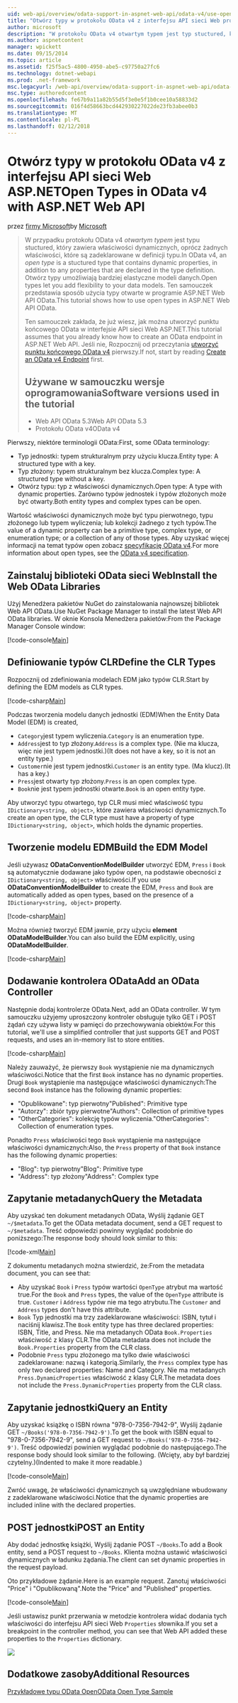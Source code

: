 ```yaml
---
uid: web-api/overview/odata-support-in-aspnet-web-api/odata-v4/use-open-types-in-odata-v4
title: "Otwórz typy w protokołu OData v4 z interfejsu API sieci Web programu ASP.NET | Dokumentacja firmy Microsoft"
author: microsoft
description: "W protokołu OData v4 otwartym typem jest typ stuctured, który zawiera właściwości dynamicznych, oprócz żadnych właściwości, które są zadeklarowane w definicji typu. Otwórz..."
ms.author: aspnetcontent
manager: wpickett
ms.date: 09/15/2014
ms.topic: article
ms.assetid: f25f5ac5-4800-4950-abe5-c97750a27fc6
ms.technology: dotnet-webapi
ms.prod: .net-framework
msc.legacyurl: /web-api/overview/odata-support-in-aspnet-web-api/odata-v4/use-open-types-in-odata-v4
msc.type: authoredcontent
ms.openlocfilehash: fe67b9a11a82b55d5f3e0e5f1b0cee10a58833d2
ms.sourcegitcommit: 016f4d58663bcd442930227022de23fb3abee0b3
ms.translationtype: MT
ms.contentlocale: pl-PL
ms.lasthandoff: 02/12/2018
---
```

<a name="open-types-in-odata-v4-with-aspnet-web-api"></a><span data-ttu-id="68a9e-104">Otwórz typy w protokołu OData v4 z interfejsu API sieci Web ASP.NET</span><span class="sxs-lookup"><span data-stu-id="68a9e-104">Open Types in OData v4 with ASP.NET Web API</span></span>
====================
<span data-ttu-id="68a9e-105">przez [firmy Microsoft](https://github.com/microsoft)</span><span class="sxs-lookup"><span data-stu-id="68a9e-105">by [Microsoft](https://github.com/microsoft)</span></span>

> <span data-ttu-id="68a9e-106">W przypadku protokołu OData v4 *otwartym typem* jest typu stuctured, który zawiera właściwości dynamicznych, oprócz żadnych właściwości, które są zadeklarowane w definicji typu.</span><span class="sxs-lookup"><span data-stu-id="68a9e-106">In OData v4, an *open type* is a stuctured type that contains dynamic properties, in addition to any properties that are declared in the type definition.</span></span> <span data-ttu-id="68a9e-107">Otwórz typy umożliwiają bardziej elastyczne modeli danych.</span><span class="sxs-lookup"><span data-stu-id="68a9e-107">Open types let you add flexibility to your data models.</span></span> <span data-ttu-id="68a9e-108">Ten samouczek przedstawia sposób użycia typy otwarte w programie ASP.NET Web API OData.</span><span class="sxs-lookup"><span data-stu-id="68a9e-108">This tutorial shows how to use open types in ASP.NET Web API OData.</span></span>
> 
> <span data-ttu-id="68a9e-109">Ten samouczek zakłada, że już wiesz, jak można utworzyć punktu końcowego OData w interfejsie API sieci Web ASP.NET.</span><span class="sxs-lookup"><span data-stu-id="68a9e-109">This tutorial assumes that you already know how to create an OData endpoint in ASP.NET Web API.</span></span> <span data-ttu-id="68a9e-110">Jeśli nie, Rozpocznij od przeczytania [utworzyć punktu końcowego OData v4](create-an-odata-v4-endpoint.md) pierwszy.</span><span class="sxs-lookup"><span data-stu-id="68a9e-110">If not, start by reading [Create an OData v4 Endpoint](create-an-odata-v4-endpoint.md) first.</span></span>
> 
> ## <a name="software-versions-used-in-the-tutorial"></a><span data-ttu-id="68a9e-111">Używane w samouczku wersje oprogramowania</span><span class="sxs-lookup"><span data-stu-id="68a9e-111">Software versions used in the tutorial</span></span>
> 
> 
> - <span data-ttu-id="68a9e-112">Web API OData 5.3</span><span class="sxs-lookup"><span data-stu-id="68a9e-112">Web API OData 5.3</span></span>
> - <span data-ttu-id="68a9e-113">Protokołu OData v4</span><span class="sxs-lookup"><span data-stu-id="68a9e-113">OData v4</span></span>


<span data-ttu-id="68a9e-114">Pierwszy, niektóre terminologii OData:</span><span class="sxs-lookup"><span data-stu-id="68a9e-114">First, some OData terminology:</span></span>

- <span data-ttu-id="68a9e-115">Typ jednostki: typem strukturalnym przy użyciu klucza.</span><span class="sxs-lookup"><span data-stu-id="68a9e-115">Entity type: A structured type with a key.</span></span>
- <span data-ttu-id="68a9e-116">Typ złożony: typem strukturalnym bez klucza.</span><span class="sxs-lookup"><span data-stu-id="68a9e-116">Complex type: A structured type without a key.</span></span>
- <span data-ttu-id="68a9e-117">Otwórz typu: typ z właściwości dynamicznych.</span><span class="sxs-lookup"><span data-stu-id="68a9e-117">Open type: A type with dynamic properties.</span></span> <span data-ttu-id="68a9e-118">Zarówno typów jednostek i typów złożonych może być otwarty.</span><span class="sxs-lookup"><span data-stu-id="68a9e-118">Both entity types and complex types can be open.</span></span>

<span data-ttu-id="68a9e-119">Wartość właściwości dynamicznych może być typu pierwotnego, typu złożonego lub typem wyliczenia; lub kolekcji żadnego z tych typów.</span><span class="sxs-lookup"><span data-stu-id="68a9e-119">The value of a dynamic property can be a primitive type, complex type, or enumeration type; or a collection of any of those types.</span></span> <span data-ttu-id="68a9e-120">Aby uzyskać więcej informacji na temat typów open zobacz [specyfikację OData v4](http://www.odata.org/documentation/odata-version-4-0/).</span><span class="sxs-lookup"><span data-stu-id="68a9e-120">For more information about open types, see the [OData v4 specification](http://www.odata.org/documentation/odata-version-4-0/).</span></span>

## <a name="install-the-web-odata-libraries"></a><span data-ttu-id="68a9e-121">Zainstaluj biblioteki OData sieci Web</span><span class="sxs-lookup"><span data-stu-id="68a9e-121">Install the Web OData Libraries</span></span>

<span data-ttu-id="68a9e-122">Użyj Menedżera pakietów NuGet do zainstalowania najnowszej bibliotek Web API OData.</span><span class="sxs-lookup"><span data-stu-id="68a9e-122">Use NuGet Package Manager to install the latest Web API OData libraries.</span></span> <span data-ttu-id="68a9e-123">W oknie Konsola Menedżera pakietów:</span><span class="sxs-lookup"><span data-stu-id="68a9e-123">From the Package Manager Console window:</span></span>

[!code-console[Main](use-open-types-in-odata-v4/samples/sample1.cmd)]

## <a name="define-the-clr-types"></a><span data-ttu-id="68a9e-124">Definiowanie typów CLR</span><span class="sxs-lookup"><span data-stu-id="68a9e-124">Define the CLR Types</span></span>

<span data-ttu-id="68a9e-125">Rozpocznij od zdefiniowania modelach EDM jako typów CLR.</span><span class="sxs-lookup"><span data-stu-id="68a9e-125">Start by defining the EDM models as CLR types.</span></span>

[!code-csharp[Main](use-open-types-in-odata-v4/samples/sample2.cs)]

<span data-ttu-id="68a9e-126">Podczas tworzenia modelu danych jednostki (EDM)</span><span class="sxs-lookup"><span data-stu-id="68a9e-126">When the Entity Data Model (EDM) is created,</span></span>

- <span data-ttu-id="68a9e-127">`Category`jest typem wyliczenia.</span><span class="sxs-lookup"><span data-stu-id="68a9e-127">`Category` is an enumeration type.</span></span>
- <span data-ttu-id="68a9e-128">`Address`jest to typ złożony.</span><span class="sxs-lookup"><span data-stu-id="68a9e-128">`Address` is a complex type.</span></span> <span data-ttu-id="68a9e-129">(Nie ma klucza, więc nie jest typem jednostki.)</span><span class="sxs-lookup"><span data-stu-id="68a9e-129">(It does not have a key, so it is not an entity type.)</span></span>
- <span data-ttu-id="68a9e-130">`Customer`nie jest typem jednostki.</span><span class="sxs-lookup"><span data-stu-id="68a9e-130">`Customer` is an entity type.</span></span> <span data-ttu-id="68a9e-131">(Ma klucz).</span><span class="sxs-lookup"><span data-stu-id="68a9e-131">(It has a key.)</span></span>
- <span data-ttu-id="68a9e-132">`Press`jest otwarty typ złożony.</span><span class="sxs-lookup"><span data-stu-id="68a9e-132">`Press` is an open complex type.</span></span>
- <span data-ttu-id="68a9e-133">`Book`nie jest typem jednostki otwarte.</span><span class="sxs-lookup"><span data-stu-id="68a9e-133">`Book` is an open entity type.</span></span>

<span data-ttu-id="68a9e-134">Aby utworzyć typu otwartego, typ CLR musi mieć właściwość typu `IDictionary<string, object>`, które zawiera właściwości dynamicznych.</span><span class="sxs-lookup"><span data-stu-id="68a9e-134">To create an open type, the CLR type must have a property of type `IDictionary<string, object>`, which holds the dynamic properties.</span></span>

## <a name="build-the-edm-model"></a><span data-ttu-id="68a9e-135">Tworzenie modelu EDM</span><span class="sxs-lookup"><span data-stu-id="68a9e-135">Build the EDM Model</span></span>

<span data-ttu-id="68a9e-136">Jeśli używasz **ODataConventionModelBuilder** utworzyć EDM, `Press` i `Book` są automatycznie dodawane jako typów open, na podstawie obecności z `IDictionary<string, object>` właściwości.</span><span class="sxs-lookup"><span data-stu-id="68a9e-136">If you use **ODataConventionModelBuilder** to create the EDM, `Press` and `Book` are automatically added as open types, based on the presence of a `IDictionary<string, object>` property.</span></span>

[!code-csharp[Main](use-open-types-in-odata-v4/samples/sample3.cs)]

<span data-ttu-id="68a9e-137">Można również tworzyć EDM jawnie, przy użyciu **element ODataModelBuilder**.</span><span class="sxs-lookup"><span data-stu-id="68a9e-137">You can also build the EDM explicitly, using **ODataModelBuilder**.</span></span>

[!code-csharp[Main](use-open-types-in-odata-v4/samples/sample4.cs)]

## <a name="add-an-odata-controller"></a><span data-ttu-id="68a9e-138">Dodawanie kontrolera OData</span><span class="sxs-lookup"><span data-stu-id="68a9e-138">Add an OData Controller</span></span>

<span data-ttu-id="68a9e-139">Następnie dodaj kontrolerze OData.</span><span class="sxs-lookup"><span data-stu-id="68a9e-139">Next, add an OData controller.</span></span> <span data-ttu-id="68a9e-140">W tym samouczku użyjemy uproszczony kontroler obsługuje tylko GET i POST żądań czy używa listy w pamięci do przechowywania obiektów.</span><span class="sxs-lookup"><span data-stu-id="68a9e-140">For this tutorial, we'll use a simplified controller that just supports GET and POST requests, and uses an in-memory list to store entities.</span></span>

[!code-csharp[Main](use-open-types-in-odata-v4/samples/sample5.cs)]

<span data-ttu-id="68a9e-141">Należy zauważyć, że pierwszy `Book` wystąpienie nie ma dynamicznych właściwości.</span><span class="sxs-lookup"><span data-stu-id="68a9e-141">Notice that the first `Book` instance has no dynamic properties.</span></span> <span data-ttu-id="68a9e-142">Drugi `Book` wystąpienie ma następujące właściwości dynamicznych:</span><span class="sxs-lookup"><span data-stu-id="68a9e-142">The second `Book` instance has the following dynamic properties:</span></span>

- <span data-ttu-id="68a9e-143">"Opublikowane": typ pierwotny</span><span class="sxs-lookup"><span data-stu-id="68a9e-143">"Published": Primitive type</span></span>
- <span data-ttu-id="68a9e-144">"Autorzy": zbiór typy pierwotne</span><span class="sxs-lookup"><span data-stu-id="68a9e-144">"Authors": Collection of primitive types</span></span>
- <span data-ttu-id="68a9e-145">"OtherCategories": kolekcję typów wyliczenia.</span><span class="sxs-lookup"><span data-stu-id="68a9e-145">"OtherCategories": Collection of enumeration types.</span></span>

<span data-ttu-id="68a9e-146">Ponadto `Press` właściwości tego `Book` wystąpienie ma następujące właściwości dynamicznych:</span><span class="sxs-lookup"><span data-stu-id="68a9e-146">Also, the `Press` property of that `Book` instance has the following dynamic properties:</span></span>

- <span data-ttu-id="68a9e-147">"Blog": typ pierwotny</span><span class="sxs-lookup"><span data-stu-id="68a9e-147">"Blog": Primitive type</span></span>
- <span data-ttu-id="68a9e-148">"Address": typ złożony</span><span class="sxs-lookup"><span data-stu-id="68a9e-148">"Address": Complex type</span></span>

## <a name="query-the-metadata"></a><span data-ttu-id="68a9e-149">Zapytanie metadanych</span><span class="sxs-lookup"><span data-stu-id="68a9e-149">Query the Metadata</span></span>

<span data-ttu-id="68a9e-150">Aby uzyskać ten dokument metadanych OData, Wyślij żądanie GET `~/$metadata`.</span><span class="sxs-lookup"><span data-stu-id="68a9e-150">To get the OData metadata document, send a GET request to `~/$metadata`.</span></span> <span data-ttu-id="68a9e-151">Treść odpowiedzi powinny wyglądać podobnie do poniższego:</span><span class="sxs-lookup"><span data-stu-id="68a9e-151">The response body should look similar to this:</span></span>

[!code-xml[Main](use-open-types-in-odata-v4/samples/sample6.xml?highlight=5,21)]

<span data-ttu-id="68a9e-152">Z dokumentu metadanych można stwierdzić, że:</span><span class="sxs-lookup"><span data-stu-id="68a9e-152">From the metadata document, you can see that:</span></span>

- <span data-ttu-id="68a9e-153">Aby uzyskać `Book` i `Press` typów wartości `OpenType` atrybut ma wartość true.</span><span class="sxs-lookup"><span data-stu-id="68a9e-153">For the `Book` and `Press` types, the value of the `OpenType` attribute is true.</span></span> <span data-ttu-id="68a9e-154">`Customer` i `Address` typów nie ma tego atrybutu.</span><span class="sxs-lookup"><span data-stu-id="68a9e-154">The `Customer` and `Address` types don't have this attribute.</span></span>
- <span data-ttu-id="68a9e-155">`Book` Typ jednostki ma trzy zadeklarowane właściwości: ISBN, tytuł i naciśnij klawisz.</span><span class="sxs-lookup"><span data-stu-id="68a9e-155">The `Book` entity type has three declared properties: ISBN, Title, and Press.</span></span> <span data-ttu-id="68a9e-156">Nie ma metadanych OData `Book.Properties` właściwość z klasy CLR.</span><span class="sxs-lookup"><span data-stu-id="68a9e-156">The OData metadata does not include the `Book.Properties` property from the CLR class.</span></span>
- <span data-ttu-id="68a9e-157">Podobnie `Press` typu złożonego ma tylko dwie właściwości zadeklarowane: nazwą i kategorią.</span><span class="sxs-lookup"><span data-stu-id="68a9e-157">Similarly, the `Press` complex type has only two declared properties: Name and Category.</span></span> <span data-ttu-id="68a9e-158">Nie ma metadanych `Press.DynamicProperties` właściwość z klasy CLR.</span><span class="sxs-lookup"><span data-stu-id="68a9e-158">The metadata does not include the `Press.DynamicProperties` property from the CLR class.</span></span>

## <a name="query-an-entity"></a><span data-ttu-id="68a9e-159">Zapytanie jednostki</span><span class="sxs-lookup"><span data-stu-id="68a9e-159">Query an Entity</span></span>

<span data-ttu-id="68a9e-160">Aby uzyskać książkę o ISBN równa "978-0-7356-7942-9", Wyślij żądanie GET `~/Books('978-0-7356-7942-9')`.</span><span class="sxs-lookup"><span data-stu-id="68a9e-160">To get the book with ISBN equal to "978-0-7356-7942-9", send a GET request to `~/Books('978-0-7356-7942-9')`.</span></span> <span data-ttu-id="68a9e-161">Treść odpowiedzi powinien wyglądać podobnie do następującego.</span><span class="sxs-lookup"><span data-stu-id="68a9e-161">The response body should look similar to the following.</span></span> <span data-ttu-id="68a9e-162">(Wcięty, aby był bardziej czytelny.)</span><span class="sxs-lookup"><span data-stu-id="68a9e-162">(Indented to make it more readable.)</span></span>

[!code-console[Main](use-open-types-in-odata-v4/samples/sample7.cmd?highlight=8-13,15-23)]

<span data-ttu-id="68a9e-163">Zwróć uwagę, że właściwości dynamicznych są uwzględniane wbudowany z zadeklarowane właściwości.</span><span class="sxs-lookup"><span data-stu-id="68a9e-163">Notice that the dynamic properties are included inline with the declared properties.</span></span>

## <a name="post-an-entity"></a><span data-ttu-id="68a9e-164">POST jednostki</span><span class="sxs-lookup"><span data-stu-id="68a9e-164">POST an Entity</span></span>

<span data-ttu-id="68a9e-165">Aby dodać jednostkę książki, Wyślij żądanie POST `~/Books`.</span><span class="sxs-lookup"><span data-stu-id="68a9e-165">To add a Book entity, send a POST request to `~/Books`.</span></span> <span data-ttu-id="68a9e-166">Klienta można ustawić właściwości dynamicznych w ładunku żądania.</span><span class="sxs-lookup"><span data-stu-id="68a9e-166">The client can set dynamic properties in the request payload.</span></span>

<span data-ttu-id="68a9e-167">Oto przykładowe żądanie.</span><span class="sxs-lookup"><span data-stu-id="68a9e-167">Here is an example request.</span></span> <span data-ttu-id="68a9e-168">Zanotuj właściwości "Price" i "Opublikowaną".</span><span class="sxs-lookup"><span data-stu-id="68a9e-168">Note the "Price" and "Published" properties.</span></span>

[!code-console[Main](use-open-types-in-odata-v4/samples/sample8.cmd?highlight=10)]

<span data-ttu-id="68a9e-169">Jeśli ustawisz punkt przerwania w metodzie kontrolera widać dodania tych właściwości do interfejsu API sieci Web `Properties` słownika.</span><span class="sxs-lookup"><span data-stu-id="68a9e-169">If you set a breakpoint in the controller method, you can see that Web API added these properties to the `Properties` dictionary.</span></span>

![](use-open-types-in-odata-v4/_static/image1.png)

## <a name="additional-resources"></a><span data-ttu-id="68a9e-170">Dodatkowe zasoby</span><span class="sxs-lookup"><span data-stu-id="68a9e-170">Additional Resources</span></span>

[<span data-ttu-id="68a9e-171">Przykładowe typu OData Open</span><span class="sxs-lookup"><span data-stu-id="68a9e-171">OData Open Type Sample</span></span>](http://aspnet.codeplex.com/sourcecontrol/latest#Samples/WebApi/OData/v4/ODataOpenTypeSample/ReadMe.txt)
